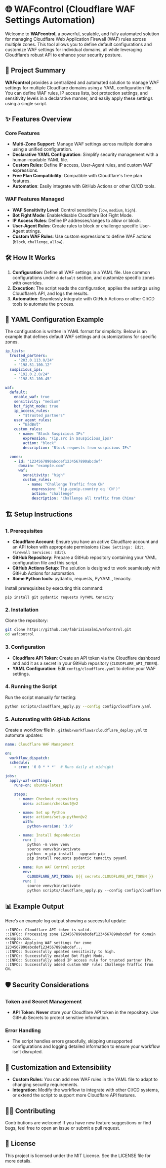 # 🌐 WAFcontrol (Cloudflare WAF Settings Automation)

Welcome to **WAFcontrol**, a powerful, scalable, and fully automated solution for managing Cloudflare Web Application Firewall (WAF) rules across multiple zones. This tool allows you to define default configurations and customize WAF settings for individual domains, all while leveraging Cloudflare’s robust API to enhance your security posture.

## 🚀 Project Summary

**WAFcontrol** provides a centralized and automated solution to manage WAF settings for multiple Cloudflare domains using a YAML configuration file. You can define WAF rules, IP access lists, bot protection settings, and sensitivity levels in a declarative manner, and easily apply these settings using a single script.

## ✨ Features Overview

### Core Features
- **Multi-Zone Support**: Manage WAF settings across multiple domains using a unified configuration.
- **Declarative YAML Configuration**: Simplify security management with a human-readable YAML file.
- **Custom Rules**: Define IP access, User-Agent rules, and custom WAF expressions.
- **Free Plan Compatibility**: Compatible with Cloudflare's free plan features.
- **Automation**: Easily integrate with GitHub Actions or other CI/CD tools.

### WAF Features Managed
- **WAF Sensitivity Level**: Control sensitivity (`low`, `medium`, `high`).
- **Bot Fight Mode**: Enable/disable Cloudflare Bot Fight Mode.
- **IP Access Rules**: Define IP addresses/ranges to allow or block.
- **User-Agent Rules**: Create rules to block or challenge specific User-Agent strings.
- **Custom WAF Rules**: Use custom expressions to define WAF actions (`block`, `challenge`, `allow`).

## 🛠️ How It Works

1. **Configuration**: Define all WAF settings in a YAML file. Use common configurations under a `default` section, and customize specific zones with overrides.
2. **Execution**: The script reads the configuration, applies the settings using Cloudflare’s API, and logs the results.
3. **Automation**: Seamlessly integrate with GitHub Actions or other CI/CD tools to automate the process.

## 📄 YAML Configuration Example

The configuration is written in YAML format for simplicity. Below is an example that defines default WAF settings and customizations for specific zones.

```yaml
ip_lists:
  trusted_partners:
    - "203.0.113.0/24"
    - "198.51.100.12"
  suspicious_ips:
    - "192.0.2.0/24"
    - "198.51.100.45"

waf:
  default:
    enable_waf: true
    sensitivity: "medium"
    bot_fight_mode: true
    ip_access_rules: 
      - "$trusted_partners"
    user_agent_rules: 
      - "BadBot"
    custom_rules:
      - name: "Block Suspicious IPs"
        expression: "(ip.src in $suspicious_ips)"
        action: "block"
        description: "Block requests from suspicious IPs"

  zones:
    - id: "1234567890abcdef1234567890abcdef"
      domain: "example.com"
      waf:
        sensitivity: "high"
        custom_rules:
          - name: "Challenge Traffic from CN"
            expression: "(ip.geoip.country eq 'CN')"
            action: "challenge"
            description: "Challenge all traffic from China"
```

## 🏗️ Setup Instructions

### 1. Prerequisites
- **Cloudflare Account**: Ensure you have an active Cloudflare account and an API token with appropriate permissions (`Zone Settings: Edit`, `Firewall Services: Edit`).
- **GitHub Repository**: Prepare a GitHub repository containing your YAML configuration file and this script.
- **GitHub Actions Setup**: The solution is designed to work seamlessly with GitHub Actions for automation.
- **Some Python tools**: pydantic, requests, PyYAML, tenacity.

Install prerequisites by executing this command:
```
pip install git pydantic requests PyYAML tenacity
```

### 2. Installation
Clone the repository:

```bash
git clone https://github.com/fabriziosalmi/wafcontrol.git
cd wafcontrol
```

### 3. Configuration
- **Cloudflare API Token**: Create an API token via the Cloudflare dashboard and add it as a secret in your GitHub repository (`CLOUDFLARE_API_TOKEN`).
- **YAML Configuration**: Edit `config/cloudflare.yaml` to define your WAF settings.

### 4. Running the Script
Run the script manually for testing:

```bash
python scripts/cloudflare_apply.py --config config/cloudflare.yaml
```

### 5. Automating with GitHub Actions
Create a workflow file in `.github/workflows/cloudflare_deploy.yml` to automate updates:

```yaml
name: Cloudflare WAF Management

on:
  workflow_dispatch:
  schedule:
    - cron: '0 0 * * *'  # Runs daily at midnight

jobs:
  apply-waf-settings:
    runs-on: ubuntu-latest

    steps:
      - name: Checkout repository
        uses: actions/checkout@v2

      - name: Set up Python
        uses: actions/setup-python@v2
        with:
          python-version: '3.9'

      - name: Install dependencies
        run: |
          python -m venv venv
          source venv/bin/activate
          python -m pip install --upgrade pip
          pip install requests pydantic tenacity pyyaml

      - name: Run WAF Control script
        env:
          CLOUDFLARE_API_TOKEN: ${{ secrets.CLOUDFLARE_API_TOKEN }}
        run: |
          source venv/bin/activate
          python scripts/cloudflare_apply.py --config config/cloudflare.yaml
```

## 📊 Example Output

Here’s an example log output showing a successful update:

```plaintext
::INFO:: Cloudflare API token is valid.
::INFO:: Processing zone 1234567890abcdef1234567890abcdef for domain example.com...
::INFO:: Applying WAF settings for zone 1234567890abcdef1234567890abcdef...
::INFO:: Successfully updated sensitivity to high.
::INFO:: Successfully enabled Bot Fight Mode.
::INFO:: Successfully added IP access rule for trusted partner IPs.
::INFO:: Successfully added custom WAF rule: Challenge Traffic from CN.
```

## 🛡️ Security Considerations

### Token and Secret Management
- **API Token**: **Never** store your Cloudflare API token in the repository. Use GitHub Secrets to protect sensitive information.

### Error Handling
- The script handles errors gracefully, skipping unsupported configurations and logging detailed information to ensure your workflow isn’t disrupted.

## 🔧 Customization and Extensibility

- **Custom Rules**: You can add new WAF rules in the YAML file to adapt to changing security requirements.
- **Integration**: Modify the workflow to integrate with other CI/CD systems, or extend the script to support more Cloudflare API features.

## 👨‍💻 Contributing

Contributions are welcome! If you have new feature suggestions or find bugs, feel free to open an issue or submit a pull request.

## 📄 License

This project is licensed under the MIT License. See the LICENSE file for more details.
